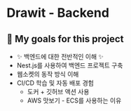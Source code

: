 Drawit - Backend 
=============

## 📍 My goals for this project
* ✨ 백엔드에 대한 전반적인 이해 ✨
* Nest.js를 사용하여 백엔드 프로젝트 구축
* 웹소켓의 동작 방식 이해
* CI/CD 학습 및 자동 배포 경험
  - 도커 + 깃허브 액션 사용
  - AWS 맛보기 - ECS를 사용하는 이유
